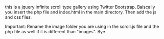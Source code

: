this is a jquery infinite scroll type gallery using Twitter Bootstrap. Baiscally you insert the php file and index.html in the main directory. Then add the js and css files. 

Important: Rename the image folder you are using in the scroll.js file and the php file as well if it is different than "images". 
Bye

